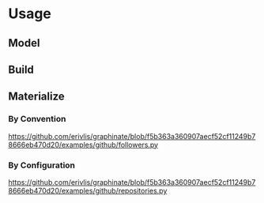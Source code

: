 # Usage

## Model

## Build

## Materialize





### By Convention

https://github.com/erivlis/graphinate/blob/f5b363a360907aecf52cf11249b78666eb470d20/examples/github/followers.py

### By Configuration

https://github.com/erivlis/graphinate/blob/f5b363a360907aecf52cf11249b78666eb470d20/examples/github/repositories.py
